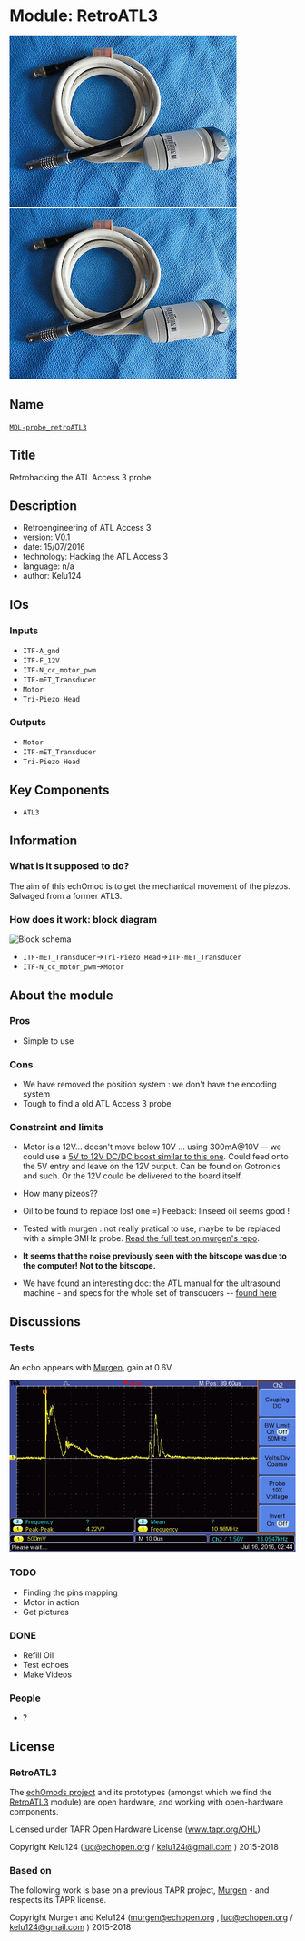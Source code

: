 # Module: RetroATL3

![](/retroATL3/viewme.png)
![](/retired/retroATL3/viewme.png)

## Name

[`MDL-probe_retroATL3`]()

## Title

Retrohacking the ATL Access 3 probe

## Description

* Retroengineering of ATL Access 3
* version: V0.1
* date: 15/07/2016
* technology: Hacking the ATL Access 3
* language: n/a
* author: Kelu124

## IOs

### Inputs

* `ITF-A_gnd`
* `ITF-F_12V`
* `ITF-N_cc_motor_pwm`
* `ITF-mET_Transducer`
* `Motor`
* `Tri-Piezo Head`

### Outputs

* `Motor`
* `ITF-mET_Transducer`
* `Tri-Piezo Head`

## Key Components

* `ATL3`

## Information

### What is it supposed to do?


The aim of this echOmod is to get the mechanical movement of the piezos. Salvaged from a former ATL3.


### How does it work: block diagram

![Block schema](source/blocks.png)

* `ITF-mET_Transducer`->`Tri-Piezo Head`->`ITF-mET_Transducer`
* `ITF-N_cc_motor_pwm`->`Motor`


## About the module

### Pros

* Simple to use

### Cons

* We have removed the position system : we don't have the encoding system
* Tough to find a old ATL Access 3  probe

### Constraint and limits

* Motor is a 12V... doesn't move below 10V ... using 300mA@10V -- we could use a [5V to 12V DC/DC boost similar to this one](https://www.pololu.com/product/2117/specs). Could feed onto the 5V entry and leave on the 12V output. Can be found on Gotronics and such. Or the 12V could be delivered to the board itself.
* How many pizeos??
* Oil to be found to replace lost one =) Feeback: linseed oil seems good !

* Tested with murgen : not really pratical to use, maybe to be replaced with a simple 3MHz probe. [Read the full test on murgen's repo](https://github.com/kelu124/murgen-dev-kit/blob/master/worklog/Session_9_ATL.md).

* __It seems that the noise previously seen with the bitscope was due to the computer! Not to the bitscope.__
* We have found an interesting doc: the ATL manual for the ultrasound machine - and specs for the whole set of transducers -- [found here](/include/ultramark/UltraMark_4-Manual.pdf)


## Discussions

### Tests 

An echo appears with [Murgen](https://github.com/kelu124/murgen-dev-kit), gain at 0.6V

![](images/TEK0005.JPG)

### TODO

* Finding the pins mapping
* Motor in action
* Get pictures

### DONE

* Refill Oil
* Test echoes
* Make Videos

### People

* ?

## License

### RetroATL3 

The [echOmods project](https://github.com/kelu124/echomods) and its prototypes (amongst which we find the [RetroATL3](/RetroATL3/) module) are open hardware, and working with open-hardware components.

Licensed under TAPR Open Hardware License (www.tapr.org/OHL)

Copyright Kelu124 (luc@echopen.org / kelu124@gmail.com ) 2015-2018

### Based on 

The following work is base on a previous TAPR project, [Murgen](https://github.com/kelu124/murgen-dev-kit) - and respects its TAPR license.

Copyright Murgen and Kelu124 (murgen@echopen.org , luc@echopen.org / kelu124@gmail.com ) 2015-2018

